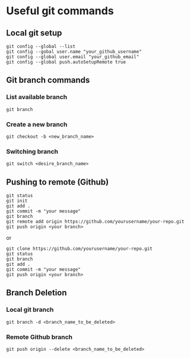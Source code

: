 # Useful git commands

## Local git setup
```
git config --global --list
git config --gobal user.name "your_github_username"
git config --global user.email "your_github_email"
git config --global push.autoSetupRemote true
```

## Git branch commands
### List available branch
```
git branch
```

### Create a new branch
```
git checkout -b <new_branch_name>
```

### Switching branch
```
git switch <desire_branch_name>
```

## Pushing to remote (Github)
```
git status
git init
git add .
git commit -m "your message"
git branch
git remote add origin https://github.com/yourusername/your-repo.git
git push origin <your branch>
```
or
```
git clone https://github.com/yourusername/your-repo.git
git status
git branch
git add .
git commit -m "your message"
git push origin <your branch>
```

## Branch Deletion
### Local git branch
```
git branch -d <branch_name_to_be_deleted>
```
### Remote Github branch
```
git push origin --delete <branch_name_to_be_deleted>

```